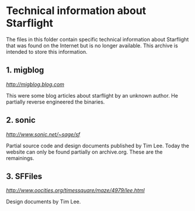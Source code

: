 # Technical information about Starflight

The files in this folder contain specific technical information about Starflight that was found on 
the Internet but is no longer available. This archive is intended to store this information.

## 1. migblog

*http://migblog.blog.com*

This were some blog articles about starflight by an unknown author. He partially reverse engineered 
the binaries.

## 2. sonic

*http://www.sonic.net/~sage/sf*
   
Partial source code and design documents published by Tim Lee. Today the website can only be 
found partially on archive.org. These are the remainings.
   
## 3. SFFiles

*http://www.oocities.org/timessquare/maze/4979/lee.html*

Design documents by Tim Lee. 
